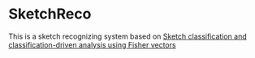 # SketchReco

This is a sketch recognizing system based on [Sketch classification and classification-driven analysis using Fisher vectors](http://dl.acm.org/citation.cfm?doid=2661229.2661231)
